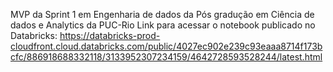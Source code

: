 MVP da Sprint 1 em Engenharia de dados da Pós gradução em Ciência de dados e Analytics da PUC-Rio
Link para acessar o notebook publicado no Databricks:
https://databricks-prod-cloudfront.cloud.databricks.com/public/4027ec902e239c93eaaa8714f173bcfc/886918688332118/3133952307234159/4642728593528244/latest.html
